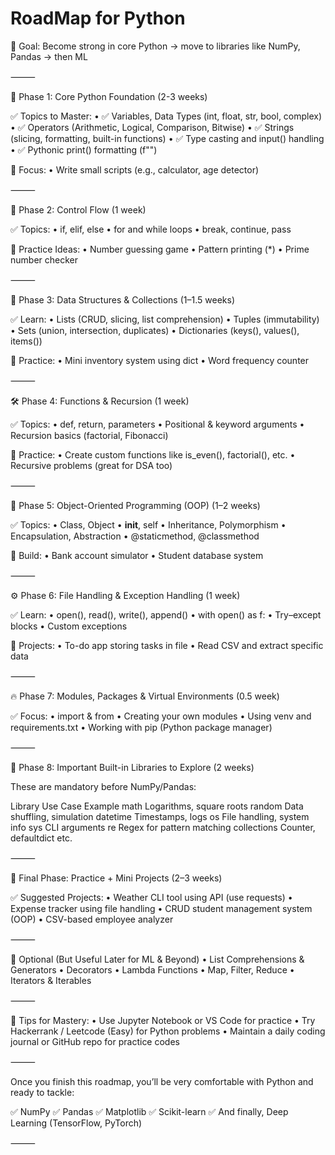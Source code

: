 # RoadMap for Python


🏁 Goal: Become strong in core Python → move to libraries like NumPy, Pandas → then ML

⸻

🚦 Phase 1: Core Python Foundation (2-3 weeks)

✅ Topics to Master:
	•	✅ Variables, Data Types (int, float, str, bool, complex)
	•	✅ Operators (Arithmetic, Logical, Comparison, Bitwise)
	•	✅ Strings (slicing, formatting, built-in functions)
	•	✅ Type casting and input() handling
	•	✅ Pythonic print() formatting (f"")

🧠 Focus:
	•	Write small scripts (e.g., calculator, age detector)

⸻

🚧 Phase 2: Control Flow (1 week)

✅ Topics:
	•	if, elif, else
	•	for and while loops
	•	break, continue, pass

🧠 Practice Ideas:
	•	Number guessing game
	•	Pattern printing (*)
	•	Prime number checker

⸻

🧰 Phase 3: Data Structures & Collections (1–1.5 weeks)

✅ Learn:
	•	Lists (CRUD, slicing, list comprehension)
	•	Tuples (immutability)
	•	Sets (union, intersection, duplicates)
	•	Dictionaries (keys(), values(), items())

🧠 Practice:
	•	Mini inventory system using dict
	•	Word frequency counter

⸻

🛠️ Phase 4: Functions & Recursion (1 week)

✅ Topics:
	•	def, return, parameters
	•	Positional & keyword arguments
	•	Recursion basics (factorial, Fibonacci)

🧠 Practice:
	•	Create custom functions like is_even(), factorial(), etc.
	•	Recursive problems (great for DSA too)

⸻

🧱 Phase 5: Object-Oriented Programming (OOP) (1–2 weeks)

✅ Topics:
	•	Class, Object
	•	__init__, self
	•	Inheritance, Polymorphism
	•	Encapsulation, Abstraction
	•	@staticmethod, @classmethod

🧠 Build:
	•	Bank account simulator
	•	Student database system

⸻

⚙️ Phase 6: File Handling & Exception Handling (1 week)

✅ Learn:
	•	open(), read(), write(), append()
	•	with open() as f:
	•	Try–except blocks
	•	Custom exceptions

🧠 Projects:
	•	To-do app storing tasks in file
	•	Read CSV and extract specific data

⸻

🔥 Phase 7: Modules, Packages & Virtual Environments (0.5 week)

✅ Focus:
	•	import & from
	•	Creating your own modules
	•	Using venv and requirements.txt
	•	Working with pip (Python package manager)

⸻

🧪 Phase 8: Important Built-in Libraries to Explore (2 weeks)

These are mandatory before NumPy/Pandas:

Library	Use Case Example
math	Logarithms, square roots
random	Data shuffling, simulation
datetime	Timestamps, logs
os	File handling, system info
sys	CLI arguments
re	Regex for pattern matching
collections	Counter, defaultdict etc.


⸻

🎯 Final Phase: Practice + Mini Projects (2–3 weeks)

✅ Suggested Projects:
	•	Weather CLI tool using API (use requests)
	•	Expense tracker using file handling
	•	CRUD student management system (OOP)
	•	CSV-based employee analyzer

⸻

📘 Optional (But Useful Later for ML & Beyond)
	•	List Comprehensions & Generators
	•	Decorators
	•	Lambda Functions
	•	Map, Filter, Reduce
	•	Iterators & Iterables

⸻

🧠 Tips for Mastery:
	•	Use Jupyter Notebook or VS Code for practice
	•	Try Hackerrank / Leetcode (Easy) for Python problems
	•	Maintain a daily coding journal or GitHub repo for practice codes

⸻

Once you finish this roadmap, you’ll be very comfortable with Python and ready to tackle:

✅ NumPy
✅ Pandas
✅ Matplotlib
✅ Scikit-learn
✅ And finally, Deep Learning (TensorFlow, PyTorch)

⸻

